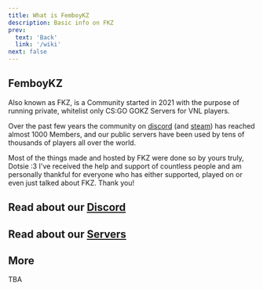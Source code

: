 ```yaml
---
title: What is FemboyKZ
description: Basic info on FKZ
prev: 
  text: 'Back'
  link: '/wiki'
next: false
---
```


## FemboyKZ

Also known as FKZ, is a Community started in 2021 with the purpose of running private, whitelist only CS:GO GOKZ Servers for VNL players.

Over the past few years the community on [discord](https://discord.gg/fkz) (and [steam](https://steamcommunity.com/groups/femboykz)) has reached almost 1000 Members, and our public servers have been used by tens of thousands of players all over the world.

Most of the things made and hosted by FKZ were done so by yours truly, Dotsie :3 I've received the help and support of countless people and am personally thankful for everyone who has either supported, played on or even just talked about FKZ. Thank you!

## Read about our [Discord](/wiki/discord)

## Read about our [Servers](/wiki/servers)

## More

TBA
